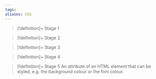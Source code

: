 ```yaml
---
tags:
aliases: CSS
---
```


> [!definition]+ Stage 1
>

> [!definition]+ Stage 2
>

> [!definition]+ Stage 3
>

> [!definition]+ Stage 4
>

> [!definition]+ Stage 5
> An attribute of an HTML element that can be styled, e.g. the background colour or the font colour.



